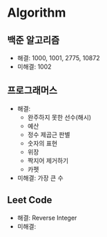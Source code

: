 # Algorithm

## 백준 알고리즘
- 해결: 1000, 1001, 2775, 10872
- 미해결: 1002

## 프로그래머스
- 해결: 
    - 완주하지 못한 선수(해시)
    - 예산
    - 정수 제곱근 판별
    - 숫자의 표현
    - 위장
    - 짝지어 제거하기
    - 카펫
- 미해결: 가장 큰 수

## Leet Code
-  해결: Reverse Integer
- 미해결: 
